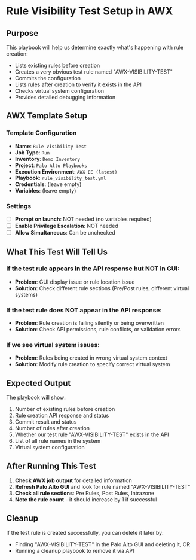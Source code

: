 # Rule Visibility Test Setup in AWX

## Purpose
This playbook will help us determine exactly what's happening with rule creation:
- Lists existing rules before creation
- Creates a very obvious test rule named "AWX-VISIBILITY-TEST" 
- Commits the configuration
- Lists rules after creation to verify it exists in the API
- Checks virtual system configuration
- Provides detailed debugging information

## AWX Template Setup

### Template Configuration
- **Name**: `Rule Visibility Test`
- **Job Type**: `Run`
- **Inventory**: `Demo Inventory`
- **Project**: `Palo Alto Playbooks`
- **Execution Environment**: `AWX EE (latest)`
- **Playbook**: `rule_visibility_test.yml`
- **Credentials**: (leave empty)
- **Variables**: (leave empty)

### Settings
- ☐ **Prompt on launch**: NOT needed (no variables required)
- ☐ **Enable Privilege Escalation**: NOT needed
- ☐ **Allow Simultaneous**: Can be unchecked

## What This Test Will Tell Us

### If the test rule appears in the API response but NOT in GUI:
- **Problem**: GUI display issue or rule location issue
- **Solution**: Check different rule sections (Pre/Post rules, different virtual systems)

### If the test rule does NOT appear in the API response:
- **Problem**: Rule creation is failing silently or being overwritten
- **Solution**: Check API permissions, rule conflicts, or validation errors

### If we see virtual system issues:
- **Problem**: Rules being created in wrong virtual system context
- **Solution**: Modify rule creation to specify correct virtual system

## Expected Output
The playbook will show:
1. Number of existing rules before creation
2. Rule creation API response and status
3. Commit result and status  
4. Number of rules after creation
5. Whether our test rule "AWX-VISIBILITY-TEST" exists in the API
6. List of all rule names in the system
7. Virtual system configuration

## After Running This Test
1. **Check AWX job output** for detailed information
2. **Refresh Palo Alto GUI** and look for rule named "AWX-VISIBILITY-TEST"
3. **Check all rule sections**: Pre Rules, Post Rules, Intrazone
4. **Note the rule count** - it should increase by 1 if successful

## Cleanup
If the test rule is created successfully, you can delete it later by:
- Finding "AWX-VISIBILITY-TEST" in the Palo Alto GUI and deleting it, OR
- Running a cleanup playbook to remove it via API